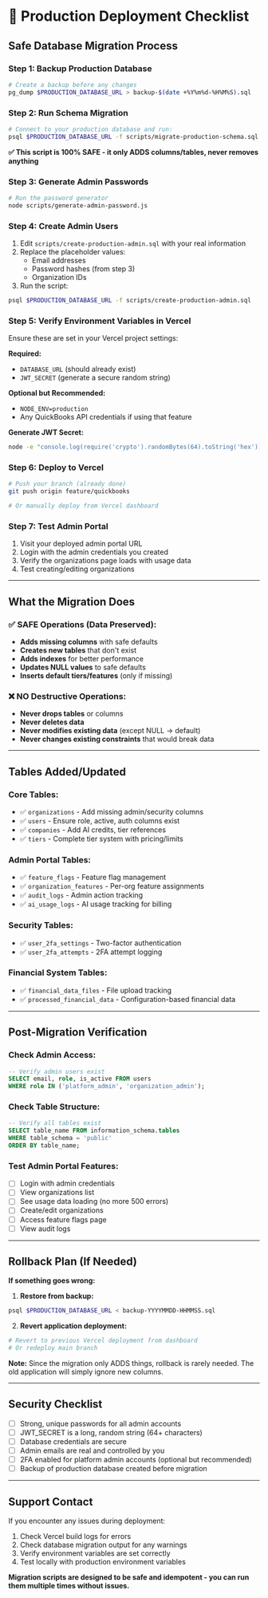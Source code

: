 # 🚀 Production Deployment Checklist

## Safe Database Migration Process

### Step 1: Backup Production Database
```bash
# Create a backup before any changes
pg_dump $PRODUCTION_DATABASE_URL > backup-$(date +%Y%m%d-%H%M%S).sql
```

### Step 2: Run Schema Migration
```bash
# Connect to your production database and run:
psql $PRODUCTION_DATABASE_URL -f scripts/migrate-production-schema.sql
```
**✅ This script is 100% SAFE - it only ADDS columns/tables, never removes anything**

### Step 3: Generate Admin Passwords
```bash
# Run the password generator
node scripts/generate-admin-password.js
```

### Step 4: Create Admin Users
1. Edit `scripts/create-production-admin.sql` with your real information
2. Replace the placeholder values:
   - Email addresses
   - Password hashes (from step 3)
   - Organization IDs
3. Run the script:
```bash
psql $PRODUCTION_DATABASE_URL -f scripts/create-production-admin.sql
```

### Step 5: Verify Environment Variables in Vercel
Ensure these are set in your Vercel project settings:

**Required:**
- `DATABASE_URL` (should already exist)
- `JWT_SECRET` (generate a secure random string)

**Optional but Recommended:**
- `NODE_ENV=production`
- Any QuickBooks API credentials if using that feature

**Generate JWT Secret:**
```bash
node -e "console.log(require('crypto').randomBytes(64).toString('hex'))"
```

### Step 6: Deploy to Vercel
```bash
# Push your branch (already done)
git push origin feature/quickbooks

# Or manually deploy from Vercel dashboard
```

### Step 7: Test Admin Portal
1. Visit your deployed admin portal URL
2. Login with the admin credentials you created
3. Verify the organizations page loads with usage data
4. Test creating/editing organizations

---

## What the Migration Does

### ✅ SAFE Operations (Data Preserved):
- **Adds missing columns** with safe defaults
- **Creates new tables** that don't exist
- **Adds indexes** for better performance
- **Updates NULL values** to safe defaults
- **Inserts default tiers/features** (only if missing)

### ❌ NO Destructive Operations:
- **Never drops tables** or columns
- **Never deletes data**
- **Never modifies existing data** (except NULL → default)
- **Never changes existing constraints** that would break data

---

## Tables Added/Updated

### Core Tables:
- ✅ `organizations` - Add missing admin/security columns
- ✅ `users` - Ensure role, active, auth columns exist
- ✅ `companies` - Add AI credits, tier references
- ✅ `tiers` - Complete tier system with pricing/limits

### Admin Portal Tables:
- ✅ `feature_flags` - Feature flag management
- ✅ `organization_features` - Per-org feature assignments
- ✅ `audit_logs` - Admin action tracking
- ✅ `ai_usage_logs` - AI usage tracking for billing

### Security Tables:
- ✅ `user_2fa_settings` - Two-factor authentication
- ✅ `user_2fa_attempts` - 2FA attempt logging

### Financial System Tables:
- ✅ `financial_data_files` - File upload tracking
- ✅ `processed_financial_data` - Configuration-based financial data

---

## Post-Migration Verification

### Check Admin Access:
```sql
-- Verify admin users exist
SELECT email, role, is_active FROM users
WHERE role IN ('platform_admin', 'organization_admin');
```

### Check Table Structure:
```sql
-- Verify all tables exist
SELECT table_name FROM information_schema.tables
WHERE table_schema = 'public'
ORDER BY table_name;
```

### Test Admin Portal Features:
- [ ] Login with admin credentials
- [ ] View organizations list
- [ ] See usage data loading (no more 500 errors)
- [ ] Create/edit organizations
- [ ] Access feature flags page
- [ ] View audit logs

---

## Rollback Plan (If Needed)

**If something goes wrong:**

1. **Restore from backup:**
```bash
psql $PRODUCTION_DATABASE_URL < backup-YYYYMMDD-HHMMSS.sql
```

2. **Revert application deployment:**
```bash
# Revert to previous Vercel deployment from dashboard
# Or redeploy main branch
```

**Note:** Since the migration only ADDS things, rollback is rarely needed. The old application will simply ignore new columns.

---

## Security Checklist

- [ ] Strong, unique passwords for all admin accounts
- [ ] JWT_SECRET is a long, random string (64+ characters)
- [ ] Database credentials are secure
- [ ] Admin emails are real and controlled by you
- [ ] 2FA enabled for platform admin accounts (optional but recommended)
- [ ] Backup of production database created before migration

---

## Support Contact

If you encounter any issues during deployment:
1. Check Vercel build logs for errors
2. Check database migration output for any warnings
3. Verify environment variables are set correctly
4. Test locally with production environment variables

**Migration scripts are designed to be safe and idempotent - you can run them multiple times without issues.**